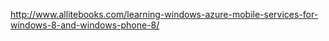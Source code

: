 http://www.allitebooks.com/learning-windows-azure-mobile-services-for-windows-8-and-windows-phone-8/